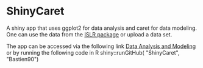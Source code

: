 # ShinyCaret
A shiny app that uses ggplot2 for data analysis and caret for data modeling. One can use the data from the [ISLR package](http://www-bcf.usc.edu/~gareth/ISL/) or upload a data set.

The app can be accessed via the following link [Data Analysis and Modeling](https://bastien.shinyapps.io/firstapp/) or by running the following code in R shiny::runGitHub( "ShinyCaret", "Bastien90") 


